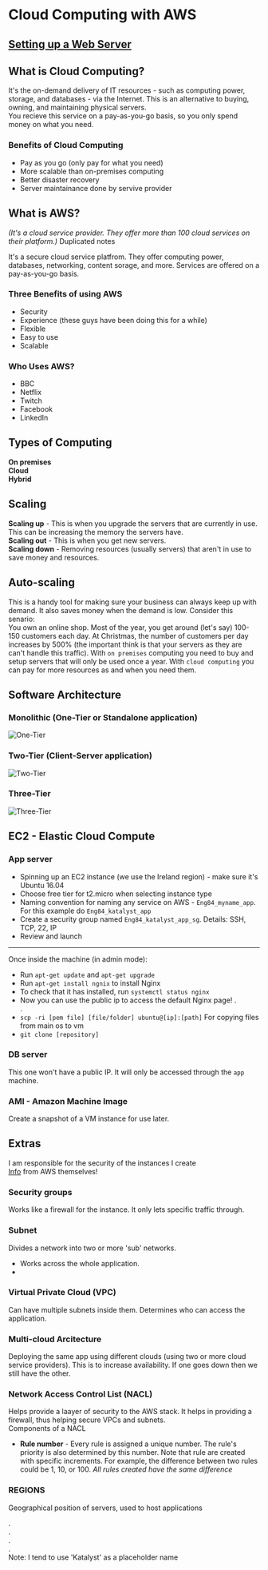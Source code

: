 # Cloud Computing with AWS

## [Setting up a Web Server](web_app_setup.md)

## What is Cloud Computing?
It's the on-demand delivery of IT resources - such as computing power, storage, and databases - via the Internet. This is an alternative to buying, owning, and maintaining physical servers.  
You recieve this service on a pay-as-you-go basis, so you only spend money on what you need.  

### Benefits of Cloud Computing
- Pay as you go (only pay for what you need)
- More scalable than on-premises computing
- Better disaster recovery
- Server maintainance done by servive provider

## What is AWS?
_(It's a cloud service provider. They offer more than 100 cloud services on their platform.)_ Duplicated notes

It's a secure cloud service platfrom. They offer computing power, databases, networking, content sorage, and more. Services are offered on a pay-as-you-go basis.

### Three Benefits of using AWS
- Security
- Experience (these guys have been doing this for a while)
- Flexible
- Easy to use
- Scalable

### Who Uses AWS?
- BBC
- Netflix
- Twitch
- Facebook
- LinkedIn

## Types of Computing
__On premises__  
__Cloud__  
__Hybrid__

## Scaling
__Scaling up__ - This is when you upgrade the servers that are currently in use. This can be increasing the memory the servers have.  
__Scaling out__ - This is when you get new servers.  
__Scaling down__ - Removing resources (usually servers) that aren't in use to save money and resources.

## Auto-scaling
This is a handy tool for making sure your business can always keep up with demand. It also saves money when the demand is low. Consider this senario:  
You own an online shop. Most of the year, you get around (let's say) 100-150 customers each day. At Christmas, the number of customers per day increases by 500% (the important think is that your servers as they are can't handle this traffic). With `on premises` computing you need to buy and setup servers that will only be used once a year. With `cloud computing` you can pay for more resources as and when you need them.

## Software Architecture
### Monolithic (One-Tier or Standalone application)
![One-Tier](./images/one-tier-software-architecture.png)

### Two-Tier (Client-Server application)
![Two-Tier](./images/two-tier-software-architecture.png)

### Three-Tier
![Three-Tier](./images/three-tier-software-architecture.png) 

## EC2 - Elastic Cloud Compute
### App server
- Spinning up an EC2 instance (we use the Ireland region) - make sure it's Ubuntu 16.04
- Choose free tier for t2.micro when selecting instance type
- Naming convention for naming any service on AWS - `Eng84_myname_app`. For this example do `Eng84_katalyst_app`
- Create a security group named `Eng84_katalyst_app_sg`. Details: SSH, TCP, 22, IP
- Review and launch

---
Once inside the machine (in admin mode):
- Run `apt-get update` and `apt-get upgrade`
- Run `apt-get install ngnix` to install Nginx
- To check that it has installed, run `systemctl status nginx`
- Now you can use the public ip to access the default Nginx page!
.  
.  
- `scp -ri [pem file] [file/folder] ubuntu@[ip]:[path]` For copying files from main os to vm
- `git clone [repository]`

### DB server
This one won't have a public IP. It will only be accessed through the `app` machine.  

### AMI - Amazon Machine Image
Create a snapshot of a VM instance for use later.

## Extras
I am responsible for the security of the instances I create  
[Info](https://aws.amazon.com/about-aws/global-infrastructure/regions_az/) from AWS themselves!

### Security groups
Works like a firewall for the instance. It only lets specific traffic through.

### Subnet
Divides a network into two or more 'sub' networks.
- Works across the whole application.
- 

### Virtual Private Cloud (VPC)
Can have multiple subnets inside them. Determines who can access the application.

### Multi-cloud Arcitecture
Deploying the same app using different clouds (using two or more cloud service providers). This is to increase availability. If one goes down then we still have the other.

### Network Access Control List (NACL)
Helps provide a laayer of security to the AWS stack. It helps in providing a firewall, thus helping secure VPCs and subnets.  
Components of a NACL
- __Rule number__ - Every rule is assigned a unique number. The rule's priority is also determined by this number. Note that rule are created with specific increments. For example, the difference between two rules could be 1, 10, or 100. _All rules created have the same difference_

### REGIONS
Geographical position of servers, used to host applications

.  
.  
.  
.  
Note: I tend to use 'Katalyst' as a placeholder name